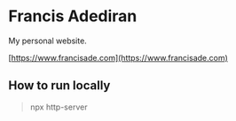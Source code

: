 # Francis Adediran
My personal website.

[https://www.francisade.com](https://www.francisade.com)

## How to run locally
> npx http-server